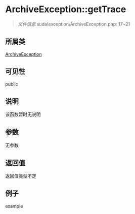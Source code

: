 # ArchiveException::getTrace



> *文件信息* suda\exception\ArchiveException.php: 17~21

## 所属类 

[ArchiveException](../ArchiveException.md)

## 可见性

 public 

## 说明

该函数暂时无说明


## 参数


无参数


## 返回值

返回值类型不定


## 例子

example
